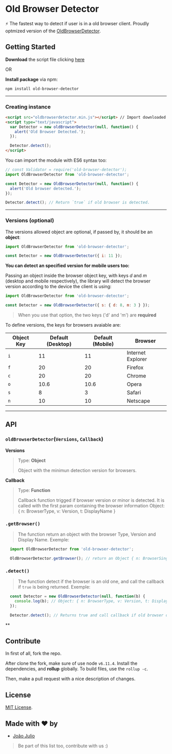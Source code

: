 # Old Browser Detector

⚡ The fastest way to detect if user is in a old browser client.
Proudly optmized version of the [OldBrowserDetector](https://github.com/korylprince/OldBrowserDetector).

## Getting Started

**Download** the script file clicking [here](http://github.com/joaopjt/old-browser-detector/blob/master/dist/oldbrowserdetector.min.js)

OR

**Install package** via npm:
```bash
npm install old-browser-detector
```
---

### Creating instance
```html
<script src="oldbrowserdetector.min.js"></script> // Import downloaded script file
<script type="text/javascript">
  var Detector = new oldBrowserDetector(null, function() {
    alert('Old Browser Detected.');
  });

  Detector.detect();
</script>
```

You can import the module with ES6 syntax too:

```javascript
// const Validator = require('old-browser-detector');
import OldBrowserDetector from 'old-browser-detector';

const Detector = new OldBrowserDetector(null, function() {
  alert('Old browser detected.');
});

Detector.detect(); // Return `true` if old browser is detected.
```
---
### Versions (optional)

The versions allowed object are optional, if passed by, it should be an **object**:

```javascript
import OldBrowserDetector from 'old-browser-detector';

const Detector = new OldBrowserDetector({ i: 11 });
```

**You can detect an specified version for mobile users too:**

Passing an object inside the browser object key, with keys *d* and *m* (desktop and mobile respectively),
the library will detect the browser version according to the device the client is using:

```javascript
import OldBrowserDetector from 'old-browser-detector';

const Detector = new OldBrowserDetector({ s: { d: 8, m: 3 } });
```

> When you use that option, the two keys ('d' and 'm') are **required**

To define versions, the keys for browsers avaiable are:

|Object Key      |Default (Desktop) |Default (Mobile)|Browser                  |
|----------------|------------------|----------------|-------------------------|
|`i`             |11                |11              | Internet Explorer       |
|`f`             |20                |20              | Firefox                 |
|`c`             |20                |20              | Chrome                  |
|`o`             |10.6              |10.6            | Opera                   |
|`s`             |8                 |3               | Safari                  |
|`n`             |10                |10              | Netscape                |

---

## API
### ``oldBrowserDetector``(``Versions``, ``Callback``)

**Versions**
> Type: **Object**
>
> Object with the minimun detection version for browsers.


**Callback**
> Type: **Function**
>
> Callback function trigged if browser version or minor is detected. It is called with the first param containing the browser information Object:
> { n: BrowserType, v: Version, t: DisplayName }

### ``.getBrowser()``

> The function return an object with the browser Type, Version and Display Name. Exemple:

```javascript
  import OldBrowserDetector from 'old-browser-detector';

  OldBrowserDetector.getBrowser(); // return an Object { n: BrowserSingleLetterCode, v: Version, t: DisplayName }
```

### ``.detect()``

> The function detect if the browser is an old one, and call the callback if `true` is being returned. Exemple:

```javascript
  const Detector = new OldBrowserDetector(null, function(b) {
    console.log(b); // Object: { n: BrowserType, v: Version, t: DisplayName }
  });

  Detector.detect(); // Returns true and call callback if old browser detected
```

**

## Contribute

In first of all, fork the repo.

After clone the fork, make sure of use node `v6.11.4`. Install the dependencies, and **rollup** globally.
To build files, use the `rollup -c`.

Then, make a pull request with a nice description of changes.

## License

[MIT License](https://opensource.org/licenses/MIT).

## Made with ❤️ by
- [João Julio](http://github.com/joaopjt)

> Be part of this list too, contribute with us :)

